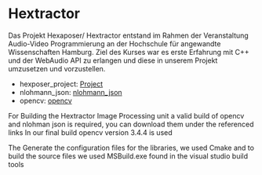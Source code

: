 # Hextractor #
Das Projekt Hexaposer/ Hextractor entstand im Rahmen der Veranstaltung Audio-Video Programmierung an der Hochschule für angewandte Wissenschaften Hamburg. Ziel des Kurses war es erste Erfahrung mit C++ und der WebAudio API zu erlangen und diese in unserem Projekt umzusetzen und vorzustellen.

* hexposer_project: [Project](https://github.com/wavy1/Hexposer)
* nlohmann_json: [nlohmann_json](https://github.com/nlohmann/json)
* opencv: [opencv](https://opencv.org/)

For Building the Hextractor Image Processing unit a valid build of opencv and nlohman json is required, you can download them under the referenced links
In our final build opencv version 3.4.4 is used 

The Generate the configuration files for the libraries, we used Cmake and to build the source files we used MSBuild.exe found in the visual studio build tools 

